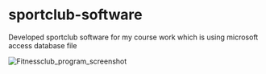 # sportclub-software
Developed sportclub software for my course work which is using microsoft access database file

![Fitnessclub_program_screenshot](https://user-images.githubusercontent.com/39199126/59010608-860d2580-883a-11e9-8d26-550e74479b29.png)
